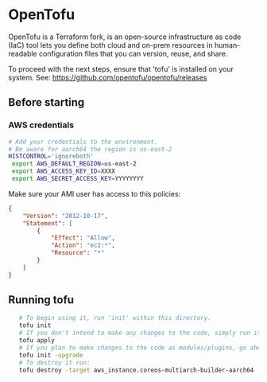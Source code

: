 # OpenTofu

 OpenTofu is a Terraform fork, is an open-source infrastructure as code (IaC) tool
 lets you define both cloud and on-prem resources in human-readable configuration files
 that you can version, reuse, and share.

 To proceed with the next steps, ensure that 'tofu' is installed on your system.
 See: https://github.com/opentofu/opentofu/releases

## Before starting

### AWS credentials

```bash
# Add your credentials to the environment.
# Be aware for aarch64 the region is us-east-2
HISTCONTROL='ignoreboth'
 export AWS_DEFAULT_REGION=us-east-2
 export AWS_ACCESS_KEY_ID=XXXX
 export AWS_SECRET_ACCESS_KEY=YYYYYYYY
```

Make sure your AMI user has access to this policies:

```json
{
	"Version": "2012-10-17",
	"Statement": [
		{
			"Effect": "Allow",
			"Action": "ec2:*",
			"Resource": "*"
		}
	]
}
```

## Running tofu
```bash
   # To begin using it, run 'init' within this directory.
   tofu init
   # If you don't intend to make any changes to the code, simply run it:
   tofu apply
   # If you plan to make changes to the code as modules/plugins, go ahead and run it:
   tofu init -upgrade
   # To destroy it run:
   tofu destroy -target aws_instance.coreos-multiarch-builder-aarch64 
```
